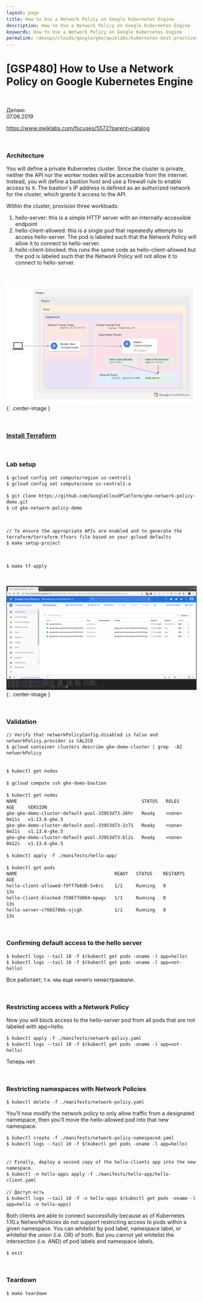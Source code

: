 ```yaml
---
layout: page
title: How to Use a Network Policy on Google Kubernetes Engine
description: How to Use a Network Policy on Google Kubernetes Engine
keywords: How to Use a Network Policy on Google Kubernetes Engine
permalink: /devops/clouds/google/gke/qwiklabs/kubernetes-best-practices-security/how-to-use-a-network-policy-on-gke/
---
```


# [GSP480] How to Use a Network Policy on Google Kubernetes Engine

<br/>

Делаю:  
07.06.2019

https://www.qwiklabs.com/focuses/5572?parent=catalog

<br/>

### Architecture

You will define a private Kubernetes cluster. Since the cluster is private, neither the API nor the worker nodes will be accessible from the internet. Instead, you will define a bastion host and use a firewall rule to enable access to it. The bastion's IP address is defined as an authorized network for the cluster, which grants it access to the API.

Within the cluster, provision three workloads:

1. hello-server: this is a simple HTTP server with an internally-accessible endpoint
2. hello-client-allowed: this is a single pod that repeatedly attempts to access hello-server. The pod is labeled such that the Network Policy will allow it to connect to hello-server.
3. hello-client-blocked: this runs the same code as hello-client-allowed but the pod is labeled such that the Network Policy will not allow it to connect to hello-server.

<br/>

![How to Use a Network Policy on Google Kubernetes Engine](/img/devops/clouds/google/gke/qwiklabs/kubernetes-best-practices-security/how-to-use-a-network-policy-on-gke/pic1.png 'How to Use a Network Policy on Google Kubernetes Engine'){: .center-image }

<br/>

### [Install Terraform](//gitops.ru/tools/terraform/setup//)

<br>

### Lab setup

    $ gcloud config set compute/region us-central1
    $ gcloud config set compute/zone us-central1-a

    $ git clone https://github.com/GoogleCloudPlatform/gke-network-policy-demo.git
    $ cd gke-network-policy-demo

<br/>

    // To ensure the appropriate APIs are enabled and to generate the terraform/terraform.tfvars file based on your gcloud defaults
    $ make setup-project

<br/>

    $ make tf-apply

<br/>

![How to Use a Network Policy on Google Kubernetes Engine](/img/devops/clouds/google/gke/qwiklabs/kubernetes-best-practices-security/how-to-use-a-network-policy-on-gke/pic2.png 'How to Use a Network Policy on Google Kubernetes Engine'){: .center-image }

<br/>

### Validation

    // Verify that networkPolicyConfig.disabled is false and networkPolicy.provider is CALICO
    $ gcloud container clusters describe gke-demo-cluster | grep  -A2 networkPolicy


    $ kubectl get nodes

    $ gcloud compute ssh gke-demo-bastion

    $ kubectl get nodes
    NAME                                              STATUS   ROLES    AGE     VERSION
    gke-gke-demo-cluster-default-pool-33953d73-26hr   Ready    <none>   8m11s   v1.13.6-gke.5
    gke-gke-demo-cluster-default-pool-33953d73-2z71   Ready    <none>   8m11s   v1.13.6-gke.5
    gke-gke-demo-cluster-default-pool-33953d73-bl2s   Ready    <none>   8m12s   v1.13.6-gke.5

    $ kubectl apply -f ./manifests/hello-app/

    $ kubectl get pods
    NAME                                    READY   STATUS    RESTARTS   AGE
    hello-client-allowed-f9ff7b8d8-5v6rc    1/1     Running   0          13s
    hello-client-blocked-758677d884-mpwgc   1/1     Running   0          13s
    hello-server-c7665786b-xjcgh            1/1     Running   0          13s

<br>

### Confirming default access to the hello server

    $ kubectl logs --tail 10 -f $(kubectl get pods -oname -l app=hello)
    $ kubectl logs --tail 10 -f $(kubectl get pods -oname -l app=not-hello)

Все работает, т.к. мы еще ничего ненастраивали.

<br>

### Restricting access with a Network Policy

Now you will block access to the hello-server pod from all pods that are not labeled with app=hello.

    $ kubectl apply -f ./manifests/network-policy.yaml
    $ kubectl logs --tail 10 -f $(kubectl get pods -oname -l app=not-hello)

Теперь нет.

<br>

### Restricting namespaces with Network Policies

    $ kubectl delete -f ./manifests/network-policy.yaml

You'll now modify the network policy to only allow traffic from a designated namespace, then you'll move the hello-allowed pod into that new namespace.

    $ kubectl create -f ./manifests/network-policy-namespaced.yaml
    $ kubectl logs --tail 10 -f $(kubectl get pods -oname -l app=hello)


    // Finally, deploy a second copy of the hello-clients app into the new namespace.
    $ kubectl -n hello-apps apply -f ./manifests/hello-app/hello-client.yaml

    // Доступ есть
    $ kubectl logs --tail 10 -f -n hello-apps $(kubectl get pods -oname -l app=hello -n hello-apps)

Both clients are able to connect successfully because as of Kubernetes 1.10.x NetworkPolicies do not support restricting access to pods within a given namespace. You can whitelist by pod label, namespace label, or whitelist the union (i.e. OR) of both. But you cannot yet whitelist the intersection (i.e. AND) of pod labels and namespace labels.

    $ exit

<br>

### Teardown

    $ make teardown

